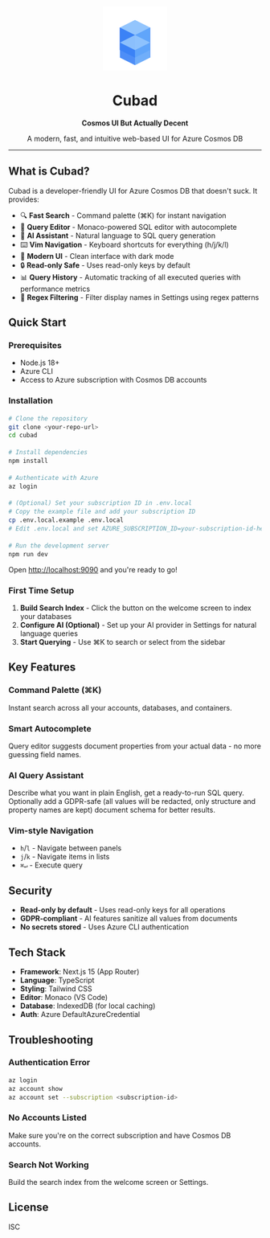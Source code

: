<div align="center">
  <img src="app/icon.svg" width="128" height="128" alt="Cubad Logo">
  <h1>Cubad</h1>
  <p><strong>Cosmos UI But Actually Decent</strong></p>
  <p>A modern, fast, and intuitive web-based UI for Azure Cosmos DB</p>
</div>

---

## What is Cubad?

Cubad is a developer-friendly UI for Azure Cosmos DB that doesn't suck. It provides:

- 🔍 **Fast Search** - Command palette (⌘K) for instant navigation
- 📝 **Query Editor** - Monaco-powered SQL editor with autocomplete
- 🤖 **AI Assistant** - Natural language to SQL query generation
- ⌨️ **Vim Navigation** - Keyboard shortcuts for everything (h/j/k/l)
- 🎨 **Modern UI** - Clean interface with dark mode
- 🔒 **Read-only Safe** - Uses read-only keys by default
- 📊 **Query History** - Automatic tracking of all executed queries with performance metrics
- 🔧 **Regex Filtering** - Filter display names in Settings using regex patterns

## Quick Start

### Prerequisites

- Node.js 18+
- Azure CLI
- Access to Azure subscription with Cosmos DB accounts

### Installation

```bash
# Clone the repository
git clone <your-repo-url>
cd cubad

# Install dependencies
npm install

# Authenticate with Azure
az login

# (Optional) Set your subscription ID in .env.local
# Copy the example file and add your subscription ID
cp .env.local.example .env.local
# Edit .env.local and set AZURE_SUBSCRIPTION_ID=your-subscription-id-here

# Run the development server
npm run dev
```

Open [http://localhost:9090](http://localhost:9090) and you're ready to go!

### First Time Setup

1. **Build Search Index** - Click the button on the welcome screen to index your databases
2. **Configure AI (Optional)** - Set up your AI provider in Settings for natural language queries
3. **Start Querying** - Use ⌘K to search or select from the sidebar

## Key Features

### Command Palette (⌘K)
Instant search across all your accounts, databases, and containers.

### Smart Autocomplete
Query editor suggests document properties from your actual data - no more guessing field names.

### AI Query Assistant
Describe what you want in plain English, get a ready-to-run SQL query. Optionally add a GDPR-safe (all values will be redacted, only structure and property names are kept) document schema for better results.

### Vim-style Navigation
- `h`/`l` - Navigate between panels
- `j`/`k` - Navigate items in lists
- `⌘↵` - Execute query

## Security

- **Read-only by default** - Uses read-only keys for all operations
- **GDPR-compliant** - AI features sanitize all values from documents
- **No secrets stored** - Uses Azure CLI authentication

## Tech Stack

- **Framework**: Next.js 15 (App Router)
- **Language**: TypeScript
- **Styling**: Tailwind CSS
- **Editor**: Monaco (VS Code)
- **Database**: IndexedDB (for local caching)
- **Auth**: Azure DefaultAzureCredential

## Troubleshooting

### Authentication Error
```bash
az login
az account show
az account set --subscription <subscription-id>
```

### No Accounts Listed
Make sure you're on the correct subscription and have Cosmos DB accounts.

### Search Not Working
Build the search index from the welcome screen or Settings.

## License

ISC
